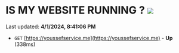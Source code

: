 # IS MY WEBSITE RUNNING ? [![](https://img.shields.io/static/v1?label=Sponsor&message=%E2%9D%A4&logo=GitHub&color=%23fe8e86)](https://github.com/sponsors/<username>)

Last updated: **4/1/2024, 8:41:06 PM**

- `GET` [https://youssefservice.me](https://youssefservice.me) - **Up** (338ms)
